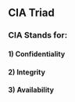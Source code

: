 ## CIA Triad

### CIA Stands for: 

#### 1) Confidentiality

#### 2) Integrity

#### 3) Availability
